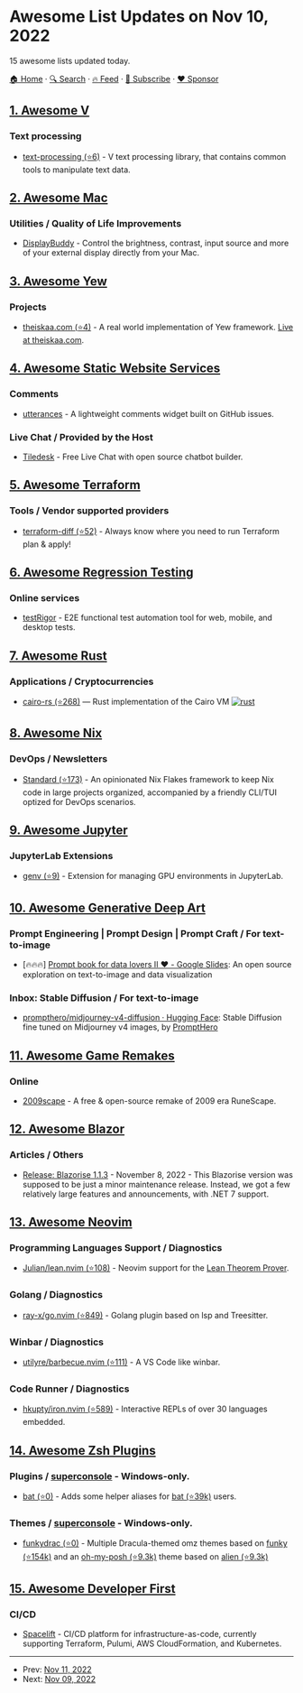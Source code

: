 # Awesome List Updates on Nov 10, 2022

15 awesome lists updated today.

[🏠 Home](/README.md) · [🔍 Search](https://www.trackawesomelist.com/search/) · [🔥 Feed](https://www.trackawesomelist.com/rss.xml) · [📮 Subscribe](https://trackawesomelist.us17.list-manage.com/subscribe?u=d2f0117aa829c83a63ec63c2f&id=36a103854c) · [❤️  Sponsor](https://github.com/sponsors/theowenyoung)



## [1. Awesome V](/content/vlang/awesome-v/README.md)

### Text processing

*   [text-processing (⭐6)](https://github.com/ArtemkaKun/text-processing) - V text processing library, that contains common tools to manipulate text data.

## [2. Awesome Mac](/content/jaywcjlove/awesome-mac/README.md)

### Utilities / Quality of Life Improvements

*   [DisplayBuddy](https://displaybuddy.app) - Control the brightness, contrast, input source and more of your external display directly from your Mac.

## [3. Awesome Yew](/content/jetli/awesome-yew/README.md)

### Projects

*   [theiskaa.com (⭐4)](https://github.com/theiskaa/theiskaa.com) - A real world implementation of Yew framework. [Live at theiskaa.com](https://theiskaa.com).

## [4. Awesome Static Website Services](/content/agarrharr/awesome-static-website-services/README.md)

### Comments

*   [utterances](https://github.com/utterance) - A lightweight comments widget built on GitHub issues.

### Live Chat / Provided by the Host

*   [Tiledesk](https://tiledesk.com) - Free Live Chat with open source chatbot builder.

## [5. Awesome Terraform](/content/shuaibiyy/awesome-terraform/README.md)

### Tools / Vendor supported providers

*   [terraform-diff (⭐52)](https://github.com/contentful-labs/terraform-diff) - Always know where you need to run Terraform plan & apply!

## [6. Awesome Regression Testing](/content/mojoaxel/awesome-regression-testing/README.md)

### Online services

*   [testRigor](https://testrigor.com) - E2E functional test automation tool for web, mobile, and desktop tests.

## [7. Awesome Rust](/content/rust-unofficial/awesome-rust/README.md)

### Applications / Cryptocurrencies

*   [cairo-rs (⭐268)](https://github.com/lambdaclass/cairo-rs) — Rust implementation of the Cairo VM [![rust](https://github.com/lambdaclass/cairo-rs/actions/workflows/rust.yml/badge.svg)](https://github.com/lambdaclass/cairo-rs/actions/workflows/rust.yml)

## [8. Awesome Nix](/content/nix-community/awesome-nix/README.md)

### DevOps / Newsletters

*   [Standard (⭐173)](https://github.com/divnix/std) - An opinionated Nix Flakes framework to keep Nix code in large projects organized, accompanied by a friendly CLI/TUI optized for DevOps scenarios.

## [9. Awesome Jupyter](/content/markusschanta/awesome-jupyter/README.md)

### JupyterLab Extensions

*   [genv (⭐9)](https://github.com/run-ai/jupyterlab_genv) - Extension for managing GPU environments in JupyterLab.

## [10. Awesome Generative Deep Art](/content/filipecalegario/awesome-generative-deep-art/README.md)

### Prompt Engineering | Prompt Design | Prompt Craft / For text-to-image

*   \[🔥🔥🔥] [Prompt book for data lovers II ❤️ - Google Slides](https://docs.google.com/presentation/d/1V8d6TIlKqB1j5xPFH7cCmgKOV_fMs4Cb4dwgjD5GIsg/edit#slide=id.g1834b964b0f_3_4): An open source exploration on text-to-image and data visualization

### Inbox: Stable Diffusion / For text-to-image

*   [prompthero/midjourney-v4-diffusion · Hugging Face](https://huggingface.co/prompthero/midjourney-v4-diffusion): Stable Diffusion fine tuned on Midjourney v4 images, by [PromptHero](https://prompthero.com/)

## [11. Awesome Game Remakes](/content/radek-sprta/awesome-game-remakes/README.md)

### Online

*   [2009scape](https://2009scape.org) - A free & open-source remake of 2009 era RuneScape.

## [12. Awesome Blazor](/content/AdrienTorris/awesome-blazor/README.md)

### Articles / Others

*   [Release: Blazorise 1.1.3](https://blazorise.com/news/release-notes/113) - November 8, 2022 - This Blazorise version was supposed to be just a minor maintenance release. Instead, we got a few relatively large features and announcements, with .NET 7 support.

## [13. Awesome Neovim](/content/rockerBOO/awesome-neovim/README.md)

### Programming Languages Support / Diagnostics

*   [Julian/lean.nvim (⭐108)](https://github.com/Julian/lean.nvim) - Neovim support for the [Lean Theorem Prover](https://leanprover.github.io/).

### Golang / Diagnostics

*   [ray-x/go.nvim (⭐849)](https://github.com/ray-x/go.nvim) - Golang plugin based on lsp and Treesitter.

### Winbar / Diagnostics

*   [utilyre/barbecue.nvim (⭐111)](https://github.com/utilyre/barbecue.nvim) - A VS Code like winbar.

### Code Runner / Diagnostics

*   [hkupty/iron.nvim (⭐589)](https://github.com/hkupty/iron.nvim) - Interactive REPLs of over 30 languages embedded.

## [14. Awesome Zsh Plugins](/content/unixorn/awesome-zsh-plugins/README.md)

### Plugins / [superconsole](https://github.com/alexchmykhalo/superconsole)   \- Windows-only.

*   [bat (⭐0)](https://github.com/fdellwing/zsh-bat) - Adds some helper aliases for [bat (⭐39k)](https://github.com/sharkdp/bat) users.

### Themes / [superconsole](https://github.com/alexchmykhalo/superconsole)   \- Windows-only.

*   [funkydrac (⭐0)](https://github.com/warshanks/funkydrac) - Multiple Dracula-themed omz themes based on [funky (⭐154k)](https://github.com/ohmyzsh/ohmyzsh/blob/master/themes/funky.zsh-theme) and an [oh-my-posh (⭐9.3k)](https://github.com/JanDeDobbeleer/oh-my-posh) theme based on [alien (⭐9.3k)](https://github.com/JanDeDobbeleer/oh-my-posh/blob/main/themes/aliens.omp.json)

## [15. Awesome Developer First](/content/agamm/awesome-developer-first/README.md)

### CI/CD

*   [Spacelift](https://spacelift.io/) - CI/CD platform for infrastructure-as-code, currently supporting Terraform, Pulumi, AWS CloudFormation, and Kubernetes.

---

- Prev: [Nov 11, 2022](/content/2022/11/11/README.md)
- Next: [Nov 09, 2022](/content/2022/11/09/README.md)